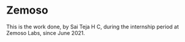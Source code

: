 # Zemoso

This is the work done, by Sai Teja H C, during the internship period at Zemoso Labs, since June 2021.
